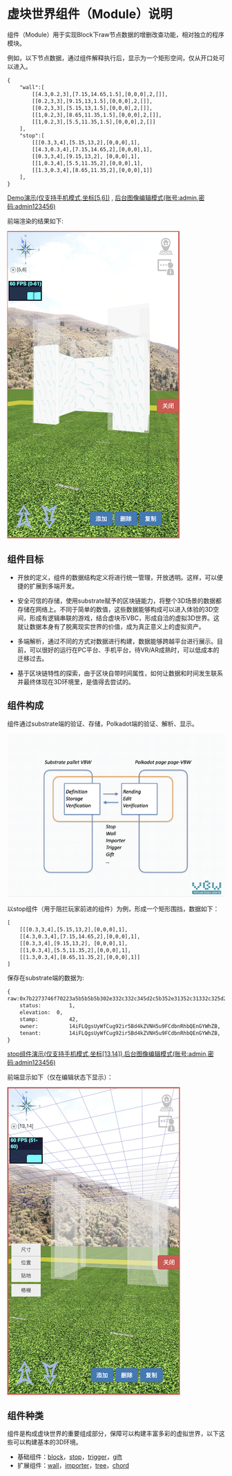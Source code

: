 # 虚块世界组件（Module）说明

组件（Module）用于实现Block下raw节点数据的增删改查功能，相对独立的程序模块。



例如，以下节点数据，通过组件解释执行后，显示为一个矩形空间，仅从开口处可以进入。

```
{
	"wall":[
		[[4.3,0.2,3],[7.15,14.65,1.5],[0,0,0],2,[]],
		[[0.2,3,3],[9.15,13,1.5],[0,0,0],2,[]],
		[[0.2,3,3],[5.15,13,1.5],[0,0,0],2,[]],
		[[1,0.2,3],[8.65,11.35,1.5],[0,0,0],2,[]],
		[[1,0.2,3],[5.5,11.35,1.5],[0,0,0],2,[]]
	],
	"stop":[
		[[[0.3,3,4],[5.15,13,2],[0,0,0],1],
		[[4.3,0.3,4],[7.15,14.65,2],[0,0,0],1],
		[[0.3,3,4],[9.15,13,2],	[0,0,0],1],
		[[1,0.3,4],[5.5,11.35,2],[0,0,0],1],
		[[1.3,0.3,4],[8.65,11.35,2],[0,0,0],1]]
	],
}
```

[Demo演示(仅支持手机模式,坐标[5,6])](http://vbw.qqpi.net/web/index.html#5_6_0) , [后台图像编辑模式(账号:admin,密码:admin123456)](http://vbw.qqpi.net/admin/?mod=block&act=edit&x=5&y=6)

前端渲染的结果如下:

![渲染结果](../static/scene_edit.png)



## 组件目标

* 开放的定义，组件的数据结构定义将进行统一管理，开放透明。这样，可以便捷的扩展到多端开发。

* 安全可信的存储，使用substrate赋予的区块链能力，将整个3D场景的数据都存储在网络上。不同于简单的数值，这些数据能够构成可以进入体验的3D空间，形成有逻辑串联的游戏，结合虚块币VBC，形成自洽的虚拟3D世界。这就让数据本身有了脱离现实世界的价值，成为真正意义上的虚拟资产。

* 多端解析，通过不同的方式对数据进行构建，数据能够跨越平台进行展示。目前，可以很好的运行在PC平台、手机平台，待VR/AR成熟时，可以低成本的迁移过去。

* 基于区块链特性的探索，由于区块自带时间属性，如何让数据和时间发生联系并最终体现在3D环境里，是值得去尝试的。

  

## 组件构成

组件通过substrate端的验证、存储，Polkadot端的验证、解析、显示。

![构成示意图](../static/module_en.jpg)



以stop组件（用于阻拦玩家前进的组件）为例，形成一个矩形围挡，数据如下：

```
[
	[[[0.3,3,4],[5.15,13,2],[0,0,0],1],
	[[4.3,0.3,4],[7.15,14.65,2],[0,0,0],1],
	[[0.3,3,4],[9.15,13,2],	[0,0,0],1],
	[[1,0.3,4],[5.5,11.35,2],[0,0,0],1],
	[[1.3,0.3,4],[8.65,11.35,2],[0,0,0],1]]
]
```

保存在substrate端的数据为:

```
{
raw:0x7b2273746f70223a5b5b5b5b302e332c332c345d2c5b352e31352c31332c325d2c5b302c302c305d2c315d2c5b5b342e332c302e332c345d2c5b372e31352c31342e36352c325d2c5b302c302c305d2c315d2c5b5b302e332c332c345d2c5b392e31352c31332c325d2c5b302c302c305d2c315d2c5b5b312c302e332c345d2c5b352e352c31312e33352c325d2c5b302c302c305d2c315d2c5b5b312e332c302e332c345d2c5b382e36352c31312e33352c325d2c5b302c302c305d2c315d5d5d7d,
	status: 		1,
	elevation: 	0,
	stamp: 			42,
	owner: 			14iFLQgsUyWfCug92ir5Bd4kZVNH5u9FCdbnRhbQEnGYWhZB,
	tenant: 		14iFLQgsUyWfCug92ir5Bd4kZVNH5u9FCdbnRhbQEnGYWhZB,
}
```

[stop组件演示(仅支持手机模式,坐标[13,14])](http://vbw.qqpi.net/web/index.html#13_14_0),[后台图像编辑模式(账号:admin,密码:admin123456)](http://vbw.qqpi.net/admin/?mod=block&act=edit&x=13&y=14)

前端显示如下（仅在编辑状态下显示）：

![stop组件显示](../static/stop.png)

## 组件种类

组件是构成虚块世界的重要组成部分，保障可以构建丰富多彩的虚拟世界，以下这些可以构建基本的3D环境。

* 基础组件：[block](block.md)，[stop](stop.md)，[trigger](trigger.md)，[gift](gift.md)
* 扩展组件：[wall](wall.md)，[importer](importer.md)，[tree](tree.md)，[chord](chord.md)

